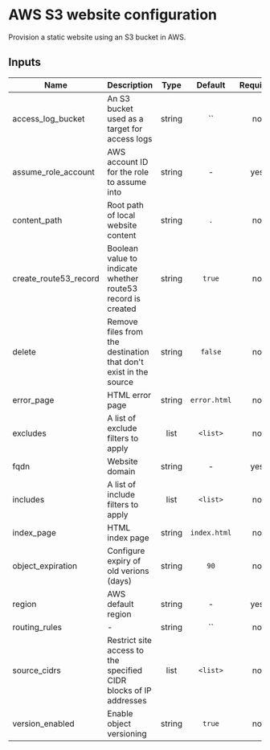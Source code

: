 # AWS S3 website configuration

Provision a static website using an S3 bucket in AWS.

## Inputs

| Name | Description | Type | Default | Required |
|------|-------------|:----:|:-----:|:-----:|
| access\_log\_bucket | An S3 bucket used as a target for access logs | string | `` | no |
| assume\_role\_account | AWS account ID for the role to assume into | string | - | yes |
| content\_path | Root path of local website content | string | `.` | no |
| create\_route53\_record | Boolean value to indicate whether route53 record is created | string | `true` | no |
| delete | Remove files from the destination that don't exist in the source | string | `false` | no |
| error\_page | HTML error page | string | `error.html` | no |
| excludes | A list of exclude filters to apply | list | `<list>` | no |
| fqdn | Website domain | string | - | yes |
| includes | A list of include filters to apply | list | `<list>` | no |
| index\_page | HTML index page | string | `index.html` | no |
| object\_expiration | Configure expiry of old verions (days) | string | `90` | no |
| region | AWS default region | string | - | yes |
| routing\_rules | - | string | `` | no |
| source\_cidrs | Restrict site access to the specified CIDR blocks of IP addresses | list | `<list>` | no |
| version\_enabled | Enable object versioning | string | `true` | no |

